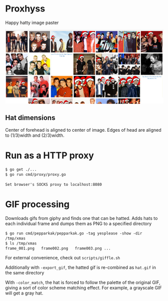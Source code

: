 # Proxhyss

Happy hatty image paster

![Screenshot](demo.png)



## Hat dimensions
Center of forehead is aligned to center of image.
Edges of head are aligned to (1/3)width and (2/3)width.


# Run as a HTTP proxy

```
$ go get ./...
$ go run cmd/proxy/proxy.go

Set browser's SOCKS proxy to localhost:8080
```

# GIF processing
Downloads gifs from giphy and finds one that can be hatted. Adds hats to each individual frame and dumps them as PNG to a specified directory

```
$ go run cmd/pepparkak/pepparkak.go -tag yesplease -show -dir /tmp/xmas
$ ls /tmp/xmas
frame_001.png   frame002.png   frame003.png ...
```

For external convenience, check out `scripts/giffle.sh`

Additionally with `-export_gif`, the hatted gif is re-combined as `hat.gif` in the same directory

With `-color_match`, the hat is forced to follow the palette of the original GIF, giving a sort of color scheme matching effect. For example, a grayscale GIF will get a gray hat.
